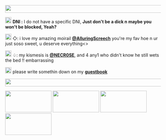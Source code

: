 <img src="https://i.postimg.cc/nV4gfPKF/tumblr-e99ab0ed02363927574cde8f4cce215a-531eae70-540.gif" width="2500" height="25"/>


<img src="https://i.postimg.cc/QNyz2XyK/3952962b.gif" width="20" height="20"/> **DNI :** I do not have a specific DNI, **Just don't be a dick n maybe you won't be blocked, Yeah?**


<img src="https://i.postimg.cc/hvcypVG8/tumblr-1865edfb53ef6f51a1189f10f3f93aa2-99a6baf4-75.gif" width="20" height="20"/>     ◇: i love my amazing moirail [**@AlluringScreech**](https://github.com/AlluringScreech) you're my fav hoe n ur just soso sweet, u deserve everything<> 

<img src="https://i.postimg.cc/0yRTwKYf/eWa90mJ.gif" width="20" height="20"/> ♤: my kismesis is [**@NECR0SE**](https://github.com/NECR0SE), and 4 any1 who didn't know he still wets the bed !! embarrassing 

<img src="https://i.postimg.cc/9fRv7X6V/vde84AW.gif" width="20" height="20"/> please write somethin down on my [**guestbook**](https://stazzes.123guestbook.com)

<img src="https://i.postimg.cc/nV4gfPKF/tumblr-e99ab0ed02363927574cde8f4cce215a-531eae70-540.gif" width="2500" height="25"/>

<img src="https://i.postimg.cc/zvXNWFzR/tumblr-2cb46d3369186dcb550716f57fb69e70-22a90e85-100.gif" width="150" height="70"/>   <img src="https://i.postimg.cc/Wpgrv89m/ab59c9b1.png" width="150" height="70"/>   <img src="https://i.postimg.cc/qRX1zrJ0/3e094e59.jpg" width="150" height="70"/>     <img src="https://i.postimg.cc/XYmHPx1M/69c3de9e.png" width="150" height="70"/>


